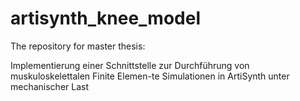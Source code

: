 # artisynth_knee_model

The repository for master thesis:

Implementierung einer Schnittstelle zur Durchführung von muskuloskelettalen Finite Elemen-te Simulationen in ArtiSynth unter mechanischer Last

